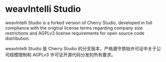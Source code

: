 # weavIntelli Studio

weavIntelli Studio is a forked version of Cherry Studio, developed in full compliance with the original license terms regarding company size restrictions and AGPLv3 license requirements for open source code distribution.

weavIntelli Studio 是 Cherry Studio 的分支版本，严格遵守原始许可证中关于公司规模限制和 AGPLv3 许可证开源代码分发的所有要求。
